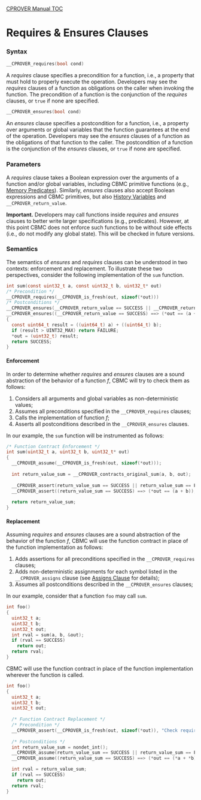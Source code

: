 [CPROVER Manual TOC](../../)

# Requires \& Ensures Clauses


### Syntax

```c
__CPROVER_requires(bool cond)
```

A _requires_ clause specifies a precondition for a function, i.e., a property that must hold to properly execute the operation. Developers may see the _requires_ clauses of a function as obligations on the caller when invoking the function. The precondition of a function is the conjunction of the _requires_ clauses, or `true` if none are specified.

```c
__CPROVER_ensures(bool cond)
```

An _ensures_ clause specifies a postcondition for a function, i.e., a property over arguments or global variables that the function guarantees at the end of the operation. Developers may see the _ensures_ clauses of a function as the obligations of that function to the caller. The postcondition of a function is the conjunction of the _ensures_ clauses, or `true` if none are specified.


### Parameters

A _requires_ clause takes a Boolean expression over the arguments of
a function and/or global variables, including CBMC primitive functions (e.g.,
[Memory Predicates](../../contracts/memory-predicates/)). Similarly, _ensures_ clauses also accept Boolean
expressions and CBMC primitives, but also [History Variables](../../contracts/history-variables/) and `__CPROVER_return_value`.

**Important.** Developers may call functions inside _requires_ and _ensures_
clauses to better write larger specifications (e.g., predicates). However, at
this point CBMC does not enforce such functions to be without side effects
(i.e., do not modify any global state). This will be checked in future
versions.


### Semantics

The semantics of _ensures_ and _requires_ clauses can be understood in two
contexts: enforcement and replacement.  To illustrate these two perspectives,
consider the following implementation of the `sum` function.

```c
int sum(const uint32_t a, const uint32_t b, uint32_t* out)
/* Precondition */
__CPROVER_requires(__CPROVER_is_fresh(out, sizeof(*out)))
/* Postconditions */
__CPROVER_ensures(__CPROVER_return_value == SUCCESS || __CPROVER_return_value == FAILURE)
__CPROVER_ensures((__CPROVER_return_value == SUCCESS) ==> (*out == (a + b)))
{
  const uint64_t result = ((uint64_t) a) + ((uint64_t) b);
  if (result > UINT32_MAX) return FAILURE;
  *out = (uint32_t) result;
  return SUCCESS;
}
```

#### Enforcement

In order to determine whether _requires_ and _ensures_ clauses are a sound
abstraction of the behavior of a function *f*, CBMC will try to check them
as follows:

1. Considers all arguments and global variables as non-deterministic values;
2. Assumes all preconditions specified in the `__CPROVER_requires` clauses;
4. Calls the implementation of function *f*;
5. Asserts all postconditions described in the `__CPROVER_ensures` clauses.

In our example, the `sum` function will be instrumented as follows:

```c
/* Function Contract Enforcement */
int sum(uint32_t a, uint32_t b, uint32_t* out)
{
  __CPROVER_assume(__CPROVER_is_fresh(out, sizeof(*out)));
  
  int return_value_sum = __CPROVER_contracts_original_sum(a, b, out);
  
  __CPROVER_assert(return_value_sum == SUCCESS || return_value_sum == FAILURE, "Check ensures clause");
  __CPROVER_assert((return_value_sum == SUCCESS) ==> (*out == (a + b)), "Check ensures clause");
  
  return return_value_sum;
}
```

#### Replacement

Assuming _requires_ and _ensures_ clauses are a sound abstraction of the
behavior of the function *f*, CBMC will use the function contract in place of
the function implementation as follows:

1. Adds assertions for all preconditions specified in the `__CPROVER_requires`
   clauses; 
2. Adds non-deterministic assignments for each symbol listed in the
   `__CPROVER_assigns` clause (see [Assigns Clause](../../contracts/assigns/)
for details);
3. Assumes all postconditions described in the `__CPROVER_ensures` clauses;

In our example, consider that a function `foo` may call `sum`.

```c
int foo()
{
  uint32_t a;
  uint32_t b;
  uint32_t out;
  int rval = sum(a, b, &out);
  if (rval == SUCCESS) 
    return out;
  return rval;
}
```

CBMC will use the function contract in place of the function implementation
wherever the function is called.

```c
int foo()
{
  uint32_t a;
  uint32_t b;
  uint32_t out;
	
  /* Function Contract Replacement */
  /* Precondition */
  __CPROVER_assert(__CPROVER_is_fresh(out, sizeof(*out)), "Check requires clause");
	
  /* Postconditions */
  int return_value_sum = nondet_int();
  __CPROVER_assume(return_value_sum == SUCCESS || return_value_sum == FAILURE);
  __CPROVER_assume((return_value_sum == SUCCESS) ==> (*out == (*a + *b)));

  int rval = return_value_sum;
  if (rval == SUCCESS) 
    return out;
  return rval;
}
```
